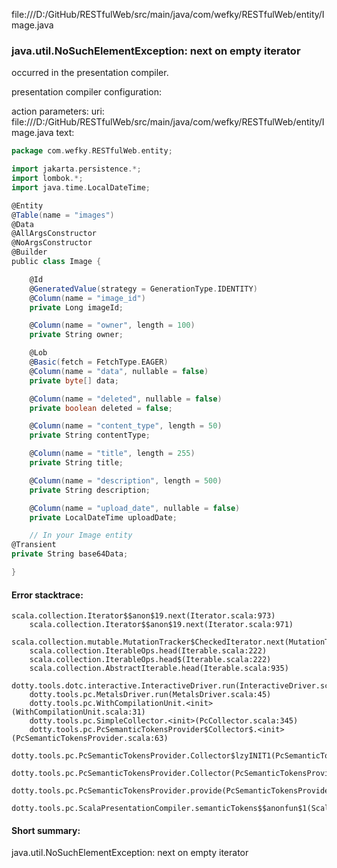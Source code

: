 file:///D:/GitHub/RESTfulWeb/src/main/java/com/wefky/RESTfulWeb/entity/Image.java
### java.util.NoSuchElementException: next on empty iterator

occurred in the presentation compiler.

presentation compiler configuration:


action parameters:
uri: file:///D:/GitHub/RESTfulWeb/src/main/java/com/wefky/RESTfulWeb/entity/Image.java
text:
```scala
package com.wefky.RESTfulWeb.entity;

import jakarta.persistence.*;
import lombok.*;
import java.time.LocalDateTime;

@Entity
@Table(name = "images")
@Data
@AllArgsConstructor
@NoArgsConstructor
@Builder
public class Image {

    @Id
    @GeneratedValue(strategy = GenerationType.IDENTITY)
    @Column(name = "image_id")
    private Long imageId;

    @Column(name = "owner", length = 100)
    private String owner;

    @Lob
    @Basic(fetch = FetchType.EAGER)
    @Column(name = "data", nullable = false)
    private byte[] data;

    @Column(name = "deleted", nullable = false)
    private boolean deleted = false;

    @Column(name = "content_type", length = 50)
    private String contentType;

    @Column(name = "title", length = 255)
    private String title;

    @Column(name = "description", length = 500)
    private String description;

    @Column(name = "upload_date", nullable = false)
    private LocalDateTime uploadDate;

    // In your Image entity
@Transient
private String base64Data;

}

```



#### Error stacktrace:

```
scala.collection.Iterator$$anon$19.next(Iterator.scala:973)
	scala.collection.Iterator$$anon$19.next(Iterator.scala:971)
	scala.collection.mutable.MutationTracker$CheckedIterator.next(MutationTracker.scala:76)
	scala.collection.IterableOps.head(Iterable.scala:222)
	scala.collection.IterableOps.head$(Iterable.scala:222)
	scala.collection.AbstractIterable.head(Iterable.scala:935)
	dotty.tools.dotc.interactive.InteractiveDriver.run(InteractiveDriver.scala:164)
	dotty.tools.pc.MetalsDriver.run(MetalsDriver.scala:45)
	dotty.tools.pc.WithCompilationUnit.<init>(WithCompilationUnit.scala:31)
	dotty.tools.pc.SimpleCollector.<init>(PcCollector.scala:345)
	dotty.tools.pc.PcSemanticTokensProvider$Collector$.<init>(PcSemanticTokensProvider.scala:63)
	dotty.tools.pc.PcSemanticTokensProvider.Collector$lzyINIT1(PcSemanticTokensProvider.scala:63)
	dotty.tools.pc.PcSemanticTokensProvider.Collector(PcSemanticTokensProvider.scala:63)
	dotty.tools.pc.PcSemanticTokensProvider.provide(PcSemanticTokensProvider.scala:88)
	dotty.tools.pc.ScalaPresentationCompiler.semanticTokens$$anonfun$1(ScalaPresentationCompiler.scala:109)
```
#### Short summary: 

java.util.NoSuchElementException: next on empty iterator